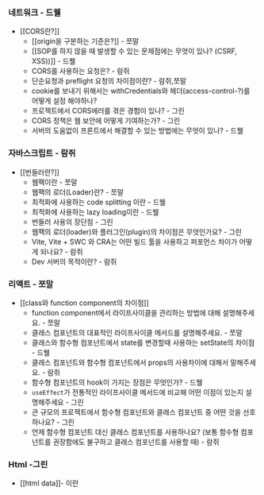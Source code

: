 ### 네트워크 - 드웰

- [[CORS란?]]
    - [[origin을 구분하는 기준은?]] - 쪼말
    - [[SOP를 하지 않을 때 발생할 수 있는 문제점에는 무엇이 있나? (CSRF, XSS))]] - 드웰
    - CORS를 사용하는 요청은? - 람쥐
    - 단순요청과 preflight 요청의 차이점이란? - 람쥐,쪼말
    - cookie를 보내기 위해서는 withCredentials와 헤더(access-control-?)를 어떻게 설정 해야하나?
    - 프로젝트에서 CORS에러를 겪은 경험이 있나? - 그린
    - CORS 정책은 웹 보안에 어떻게 기여하는가? - 그린
    - 서버의 도움없이 프론트에서 해결할 수 있는 방법에는 무엇이 있나? - 드웰

### 자바스크립트 - 람쥐

- [[번들러란?]]
    - 웹팩이란 - 쪼말
    - 웹팩의 로더(Loader)란? - 쪼말
    - 최적화에 사용하는 code splitting 이란 - 드웰
    - 최적화에 사용하는 lazy loading이란 - 드웰
    - 번들러 사용의 장단점 - 그린
    - 웹팩의 로더(loader)와 플러그인(plugin)의 차이점은 무엇인가요? - 그린
    - Vite, Vite + SWC 와 CRA는 어떤 빌드 툴을 사용하고 퍼포먼스 차이가 어떻게 되나요? - 람쥐
    - Dev 서버의 목적이란? - 람쥐

### 리액트 - 쪼말

- [[class와 function component의 차이점]]
    - function component에서 라이프사이클을 관리하는 방법에 대해 설명해주세요. - 쪼말
    - 클래스 컴포넌트의 대표적인 라이프사이클 메서드를 설명해주세요. - 쪼말
    - 클래스와 함수형 컴포넌트에서 state를 변경할때 사용하는 setState의 차이점 - 드웰
    - 클래스 컴포넌트와 함수형 컴포넌트에서 props의 사용차이에 대해서 말해주세요. - 람쥐
    - 함수형 컴포넌트의 hook이 가지는 장점은 무엇인가? - 드웰
    - `useEffect`가 전통적인 라이프사이클 메서드에 비교해 어떤 이점이 있는지 설명해주세요 - 그린
    - 큰 규모의 프로젝트에서 함수형 컴포넌트와 클래스 컴포넌트 중 어떤 것을 선호하나요? - 그린
    - 언제 함수형 컴포넌트 대신 클래스 컴포넌트를 사용하나요? (보통 함수형 컴포넌트를 권장함에도 불구하고 클래스 컴포넌트를 사용할 때) - 람쥐

### Html -그린

- [[html data]]- 이란
